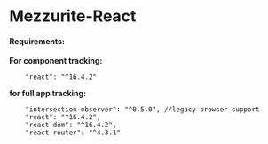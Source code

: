 # Mezzurite-React

#### Requirements:
**For component tracking:** 
```
    "react": "^16.4.2"
```
**for full app tracking:**
```
    "intersection-observer": "^0.5.0", //legacy browser support
    "react": "^16.4.2",
    "react-dom": "^16.4.2",
    "react-router": "^4.3.1"
```


